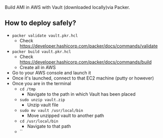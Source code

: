 Build AMI in AWS with Vault (downloaded locally)via Packer.

## How to deploy safely?
* `packer validate vault.pkr.hcl`
  * Check https://developer.hashicorp.com/packer/docs/commands/validate
* `packer build vault.pkr.hcl`
  * Check https://developer.hashicorp.com/packer/docs/commands/build
  *  Create all in AWS
* Go to your AWS console and launch it
* Once it's launched, connect to that EC2 machine (putty or however)
* Once you are in the terminal
  * `cd /tmp`
    * Navigate to the path in which Vault has been placed
  * `sudo unzip vault.zip`
    * Unzip vault file
  * `sudo mv vault /usr/local/bin`
    * Move unzipped vault to another path
  * `cd /usr/local/bin`
    * Navigate to that path
  * ``